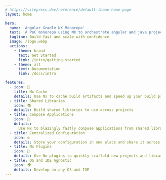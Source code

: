 ```yaml
---
# https://vitepress.dev/reference/default-theme-home-page
layout: home

hero:
  name: 'Angular Gradle NX Monorepo'
  text: 'A PoC monorepo using NX to orchestrate angular and java projects'
  tagline: Build fast and scale with confidence
  image: /logo.webp
  actions:
    - theme: brand
      text: Get Started
      link: /intro/getting-started
    - theme: alt
      text: Documentation
      link: /docs/intro

features:
  - icon: 🚀
    title: Nx Cache
    details: Use Nx to cache build artifacts and speed up your build process
  - title: Shared Libraries
    icon: 📚
    details: Build shared libraries to use across projects
  - title: Compose Applications
    icon: 🧩
    details:
      Use Nx to blazingly fastly compose applications from shared libraries
  - title: Centralized Configuration
    icon: ⚙️
    details: Store your configuration in one place and share it across projects
  - title: Nx Plugins
    icon: 🧰
    details: Use Nx plugins to quickly scaffold new projects and libraries
  - title: OS and IDE Agnostic
    icon: 🌍
    details: Develop on any OS and IDE
---
```

